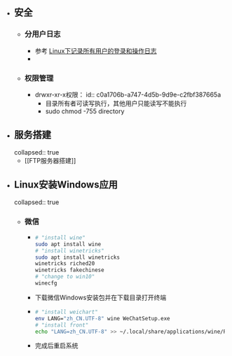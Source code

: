 - ## 安全
	- ### 分用户日志
		- 参考 [Linux下记录所有用户的登录和操作日志](https://blog.51cto.com/xuaijun/2821502)
		-
	- ### 权限管理
		- drwxr-xr-x权限：
		  id:: c0a1706b-a747-4d5b-9d9e-c2fbf387665a
			- 目录所有者可读写执行，其他用户只能读写不能执行
			- sudo chmod -755 directory
- ## 服务搭建
  collapsed:: true
	- [[FTP服务器搭建]]
- ## Linux安装Windows应用
  collapsed:: true
	- ### 微信
		- ```bash
		  # "install wine"
		  sudo apt install wine
		  # "install winetricks"
		  sudo apt install winetricks
		  winetricks riched20
		  winetricks fakechinese
		  # "change to win10"
		  winecfg
		  ```
		- 下载微信Windows安装包并在下载目录打开终端
		- ```bash
		  # "install weichart"
		  env LANG="zh_CN.UTF-8" wine WeChatSetup.exe
		  # "install front"
		  echo "LANG=zh_CN.UTF-8" >> ~/.local/share/applications/wine/Programs/微信/微信.desktop
		  ```
		- 完成后重启系统